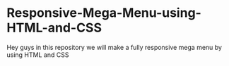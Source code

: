# Responsive-Mega-Menu-using-HTML-and-CSS
Hey guys in this repository we will make a fully responsive mega menu by using HTML and CSS
